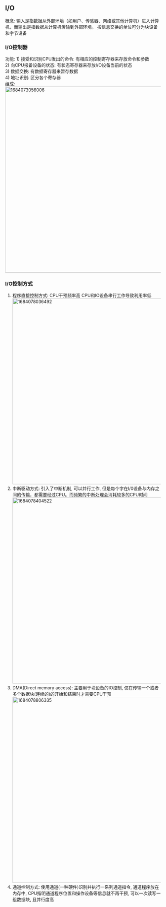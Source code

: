 ## I/O
  概念: 输入是指数据从外部环境（如用户、传感器、网络或其他计算机）进入计算机，而输出是指数据从计算机传输到外部环境。 按信息交换的单位可分为块设备和字节设备<br/>
  
### I/O控制器
  功能: 1) 接受和识别CPU发出的命令: 有相应的控制寄存器来存放命令和参数 <br/>
  2) 向CPU报备设备的状态: 有状态寄存器来存放I/O设备当前的状态 <br/>
  3) 数据交换: 有数据寄存器来暂存数据 <br/>
  4) 地址识别: 区分各个寄存器<br/>
  组成: <img width="600" alt="1684073056006" src="https://github.com/Leavaway/csnotes/assets/86211987/1a75fad6-714d-4f3b-9464-6cbdb07ef354"><br/>
### I/O控制方式
  1. 程序直接控制方式: CPU干预频率高 CPU和IO设备串行工作导致利用率低<br/>
  <img width="600" alt="1684078036492" src="https://github.com/Leavaway/csnotes/assets/86211987/4d31ad6b-3825-4e46-a809-c265d93234a0"><br/>
  2. 中断驱动方式: 引入了中断机制, 可以并行工作, 但是每个字在I/0设备与内存之间的传输，都需要经过CPU。而频繁的中断处理会消耗较多的CPU时间<br/>
  <img width="600" alt="1684078404522" src="https://github.com/Leavaway/csnotes/assets/86211987/59bc968a-1cbb-49c7-a128-586413620eb1"><br/>
  3. DMA(Direct memory access): 主要用于块设备的IO控制, 仅在传输一个或者多个数据块(连续的)的开始和结束时才需要CPU干预<br/>
  <img width="600" alt="1684078806335" src="https://github.com/Leavaway/csnotes/assets/86211987/4a30de80-c910-4035-b3b5-200857140c2f"><br/>
  4. 通道控制方式: 使用通道(一种硬件)识别并执行一系列通道指令, 通道程序放在内存中, CPU指明通道程序位置和操作设备等信息就不再干预, 可以一次读写一组数据块, 且并行度高<br/>
  


